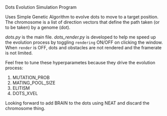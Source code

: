Dots Evolution Simulation Program

Uses Simple Genetic Algorithm to evolve dots to move to a target position. The chromosome is a list of direction vectors that define the path taken (or to be taken) by a genome (dot).

*dots.py* is the main file. *dots_render.py* is developed to help me speed up the evolution process by toggling `rendering` ON/OFF on clicking the window. When `render` is OFF, dots and obstacles are not rendered and the framerate is not limited.

Feel free to tune these hyperparametes because they drive the evolution process:
1. MUTATION_PROB
2. MATING_POOL_SIZE
3. ELITISM
4. DOTS_XVEL

Looking forward to add BRAIN to the dots using NEAT and discard the chromosome thing.
